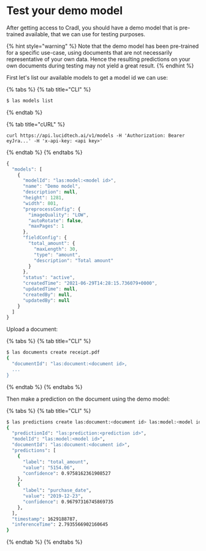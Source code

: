 # Test your demo model

After getting access to Cradl, you should have a demo model that is pre-trained available, that we can use for testing purposes.

{% hint style="warning" %}
Note that the demo model has been pre-trained for a specific use-case, using documents that are not necessarily representative of your own data. Hence the resulting predictions on your own documents during testing may not yield a great result.
{% endhint %}

First let's list our available models to get a model id we can use:

{% tabs %}
{% tab title="CLI" %}
```bash
$ las models list
```
{% endtab %}

{% tab title="cURL" %}
```
curl https://api.lucidtech.ai/v1/models -H 'Authorization: Bearer eyJra...' -H 'x-api-key: <api key>'
```
{% endtab %}
{% endtabs %}

```javascript
{
  "models": [
    {
      "modelId": "las:model:<model id>",
      "name": "Demo model",
      "description": null,
      "height": 1281,
      "width": 801,
      "preprocessConfig": {
        "imageQuality": "LOW",
        "autoRotate": false,
        "maxPages": 1
      },
      "fieldConfig": {
        "total_amount": {
          "maxLength": 30,
          "type": "amount",
          "description": "Total amount"
        }
      },
      "status": "active",
      "createdTime": "2021-06-29T14:28:15.736079+0000",
      "updatedTime": null,
      "createdBy": null,
      "updatedBy": null
    }
  ]
}
```

Upload a document:

{% tabs %}
{% tab title="CLI" %}
```bash
$ las documents create receipt.pdf
{
  "documentId": "las:document:<document id>,
  ...
}
```
{% endtab %}
{% endtabs %}

Then make a prediction on the document using the demo model:

{% tabs %}
{% tab title="CLI" %}
```bash
$ las predictions create las:document:<document id> las:model:<model id>
{
  "predictionId": "las:prediction:<prediction id>",
  "modelId": "las:model:<model id>",
  "documentId": "las:document:<document id>",
  "predictions": [
    {
      "label": "total_amount",
      "value": "5154.06",
      "confidence": 0.9758162361908527
    },
    {
      "label": "purchase_date",
      "value": "2019-12-23",
      "confidence": 0.96797316745869735
    },
  ],
  "timestamp": 1629188787,
  "inferenceTime": 2.7935566902160645
}
```
{% endtab %}
{% endtabs %}

